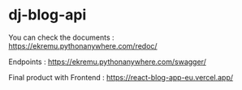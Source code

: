 # dj-blog-api

You can check the documents :
https://ekremu.pythonanywhere.com/redoc/

Endpoints :
https://ekremu.pythonanywhere.com/swagger/

Final product with Frontend : 
https://react-blog-app-eu.vercel.app/
